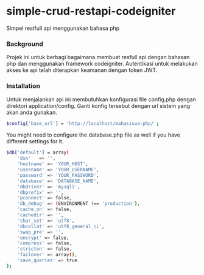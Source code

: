 # simple-crud-restapi-codeigniter
Simpel restfull api menggunakan bahasa php

### Background
Projek ini untuk berbagi bagaimana membuat resfull api dengan bahasan php dan menggunakan framework codeigniter. Autentikasi untuk melakukan akses ke api telah diterapkan keamanan dengan token JWT. 

### Installation
Untuk menjalankan api ini membutuhkan konfigurasi file config.php dengan direktori application/config. Ganti konfig tersebut dengan url sistem yang akan anda gunakan. 

```sh
$config['base_url'] = 'http://localhost/mahasiswa-php/';
```
You might need to configure the database.php file as well if you have different settings for it.
```sh
$db['default'] = array(
	'dsn'	=> '',
	'hostname' => 'YOUR_HOST',
	'username' => 'YOUR_USERNAME',
	'password' => 'YOUR_PASSWORD',
	'database' => 'DATABASE_NAME',
	'dbdriver' => 'mysqli',
	'dbprefix' => '',
	'pconnect' => false,
	'db_debug' => (ENVIRONMENT !== 'production'),
	'cache_on' => false,
	'cachedir' => '',
	'char_set' => 'utf8',
	'dbcollat' => 'utf8_general_ci',
	'swap_pre' => '',
	'encrypt' => false,
	'compress' => false,
	'stricton' => false,
	'failover' => array(),
	'save_queries' => true
);
```
